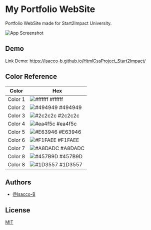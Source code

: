 
# My Portfolio WebSite

Portfolio WebSite made for Start2Impact University.


![App Screenshot](https://cloud.isaccobertoli.com/s/k5XXdcm22CWmmfY/download/portfolio_home.png)


## Demo

Link Demo: https://isacco-b.github.io/HtmlCssProject_Start2Impact/

## Color Reference

| Color   | Hex                                                                  |
| ------- | -------------------------------------------------------------------- |
| Color 1 | ![#ffffff](https://via.placeholder.com/10/ffffff/ffffff.png) #ffffff |
| Color 2 | ![#494949](https://via.placeholder.com/10/494949/494949.png) #494949 |
| Color 3 | ![#2c2c2c](https://via.placeholder.com/10/2c2c2c/2c2c2c.png) #2c2c2c |
| Color 4 | ![#ea4f5c](https://via.placeholder.com/10/ea4f5c/ea4f5c.png) #ea4f5c |
| Color 5 | ![#E63946](https://via.placeholder.com/10/E63946/E63946.png) #E63946 |
| Color 6 | ![#F1FAEE](https://via.placeholder.com/10/F1FAEE/F1FAEE.png) #F1FAEE |
| Color 7 | ![#A8DADC](https://via.placeholder.com/10/A8DADC/A8DADC.png) #A8DADC |
| Color 8 | ![#457B9D](https://via.placeholder.com/10/457B9D/457B9D.png) #457B9D |
| Color 8 | ![#1D3557](https://via.placeholder.com/10/1D3557/1D3557.png) #1D3557 |


## Authors

- [@Isacco-B](https://www.github.com/Isacco-B)


## License

[MIT](https://choosealicense.com/licenses/mit/)

